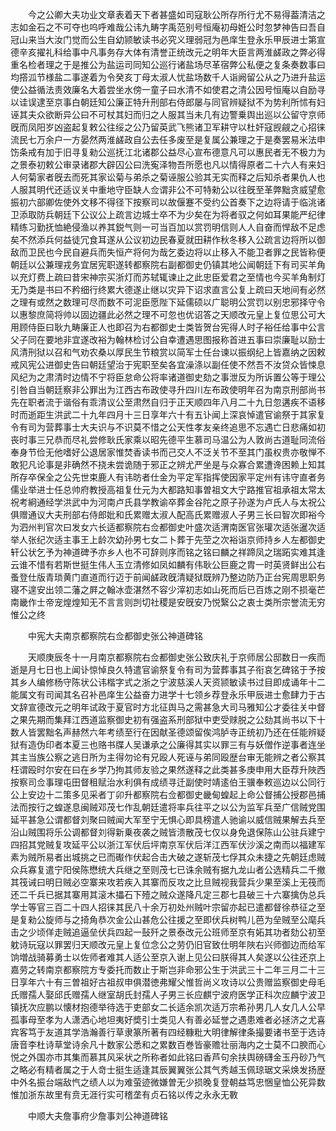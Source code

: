 <!-- { "loadSidebar": true } -->
　　今之公卿大夫功业文章表着天下者甚盛如司寇耿公所存所行尤不易得葢清洁之志如金石之不可夺也呜呼难哉公讳九畴字禹范别号恒庵初母姙公时忽梦神告曰吾自冠山来当大汝门觉而公生自幼颕敏读书必究义理弱冠为邑庠生登永乐甲辰进士第宣德辛亥擢礼科给事中凡事务存大体有清誉正统改元之明年大臣言两淮鹾政之弊必得重名检者理之于是推公为盐运司同知公巡行诸盐场尽革宿弊公私便之复条奏数事曰均撘泒节様盐二事遂着为令癸亥丁母太淑人忧盐场数千人诣阙留公从之乃进升盐运使公益循法责效廉名大着尝坐水傍一童子曰水清不如使君之清公因号恒庵以自励寻以诖误逮至京事白朝廷知公廉正特升刑部右侍郎屡与同官辨疑狱不为势利所怵有妇诬其夫众欲断异公曰不可杖其妇而归之人服其当未几有边警乗舆出巡以公留守京师旣而凤阳岁凶盗起复敕公往绥之公乃留英武飞熊诸卫军耕守以杜奸寇觊觎之心招徕流民七万余户一方晏然两淮鹾政自公去任多废至是复属公兼理之于是奏罢易米法申饬条戒有加于旧寻复勑公巡抚江北诸郡公益尽心宣布德意凡可以惠民者无不极力为之景泰初敕公审录诸郡大辟囚公曰洗寃泽物吾所愿也凡以情得原者二十六人有来妇人何菊家者旣去而死其家讼菊与弟杀之菊诬服公验其无实而释之后知杀者果仇人也人服其明代还适议关中重地守臣缺人佥谓非公不可特勑公以往旣至革弊黜贪威望愈振初六部卿佐使外文移不得径下按察司以故偃蹇不受约公首奏下之边将请于临洮诸卫添取防兵朝廷下公议公上疏言边城士卒不为少矣在为将者驭之何如耳果能严纪律精练习勤抚恤絶侵渔以养其鋭气则一可当百加以赏罚明信则人人自奋而悍敌不足虑矣不然添兵何益徒冗食耳遂从公议初边民春夏就田耕作秋冬移入公疏言边将所以御敌而卫民也今民自避兵而失恒产将何为哉乞委边将以止移入不能卫者罪之民皆称便朝廷以公兼理戎务宜居宪职遂转都察院右副都御史仍镇其地公闻朝廷下有司买羊角以充灯费上疏曰昔宋神宗买浙灯而苏轼辄谏止之此忠臣爱君之至情也今买羊角制灯无乃类是书曰不矜细行终累大德遂止继以灾异下诏求直言公复上疏曰天地间有必然之理有或然之数理可尽而数不可泥臣愿陛下延儒硕以广聪明公赏罚以别忠邪择守令以惠黎庶简将帅以固边疆此必然之理不可忽也优诏答之天顺改元皇上复位思公可大用顾侍臣曰耿九畴廉正人也即召为右都御史士类皆贺台宪得人时子裕任给事中公言父子同在要地非宜遂改裕为翰林检讨公自幸遭遇思图报称首进五事曰崇廉耻以励士风清刑狱以召和气劝农桑以厚民生节粮赏以简军士任台谏以振纲纪上皆嘉纳之因敕戒风宪公进御史告曰朝廷望治于宪职至矣各宜澡涤以副任使不然吾不汝贷众皆悚息风纪为之肃清时边情不宁将臣怠命公将率诸道御史劾之事泄反为所诉置公等于理公引咎自当朝廷察非公罪出为江西古布政使寻升四川左布政使明年召为南京刑部尚书先在职者流于谐俗有乖清议公至肃然自归于正天顺四年八月二十九日忽遘疾不语移时而逝距生洪武二十九年四月十三日享年六十有五讣闻上深哀悼遣官谕祭于其家复令有司为营葬事士大夫识与不识莫不惜之公天性孝友亲终追思不忘遇亡日悲痛如初丧时事三兄恭而尽礼尝修耿氏家乘以昭先德平生慕司马温公为人敦尚古道耻同流俗奉身节俭无他嗜好公退居家惟焚香读书而己交人不泛关节不至其门虽权贵亦敬惮不敢犯凡论事是非确然不挠未尝诡随于邪正之辨尤严坐是与众寡合累遭谗困赖上知其所存卒保全之公先世束鹿人有讳昉者仕金为平定军指挥使因家平定州有讳守直者务儒业举进士任总帅府教授高祖复仕元为大都路知事曽祖文大宁路推官祖承祖太常太祝考絅通经学洪武中为河南卢氏县学教谕卒葬金谷陀之原子孙遂为卢氏人与太祝公俱赠通议大夫刑部右侍郎妣和氏累赠太淑人配高氏累赠淑人子男三长曰智次即裕今为泗州判官次曰发女六长适都察院右佥都御史叶盛次适渭南医官张瓘次适张暹次适举人张纪次适主事王上龄次幼孙男七女二卜葬于先茔之次裕诣京师持乡人左都御史轩公状乞予为神道碑予亦乡人也不可辞则序而铭之铭曰麟之祥蹄凤之瑞跖实难其逢云谁不惜有若斯世挺生伟人玉立清修如凤如麟有伟耿公巨鹿之胄一时英贤鲜出公右蚤登仕版青琐黄门直道而行迈于前闻鹾政旣清疑狱既辨乃整边防乃正台宪周思职务寝不遑安出领二藩之屛之翰冰壶湛然不容少滓初志如山死而后已百炼之刚不损毫芒南畿作士帝宠煌煌知无不言言则剀切社稷是安旣安乃悦繄公之衷士类所宗誉流无穷惟公之终

　　中宪大夫南京都察院右佥都御史张公神道碑铭

　　天顺庚辰冬十一月南京都察院右佥都御史张公致庆礼于京师居公邸数日一疾而逝是月七日也上闻讣惊悼良久特遣官谕祭复令有司为营葬事其子衔哀乞碑铭于予按其乡人编修杨守陈状公讳楷字式之浙之宁波慈溪人天资颕敏读书过目即成诵年十二能属文有司闻其名召补邑庠生公益奋力进学十七领乡荐登永乐甲辰进士愈肆力于古文辞宣德改元之明年试政于夏官时方北征舆马之需甚急大司马雅知公才委往关中督之果先期而集拜江西道监察御史初有强盗系刑部狱中吏受赇脱之公劾其尚书以下十数人皆罢黜名声赫然六年考绩至行在因献圣德颂留俟鸿胪寺正统初乃还在任能辨疑狱有造伪印者本夏三也赂书牒人吴谦承之公廉得其实以罪三有与妖僧作逆事者连坐其主当族公察之逃日所为主得勿论有兄殴人死诬与弟同殴歴台审无能辨之者公察其枉谓殴时尔安在曰在乡学乃拘其师友验之果然遂释之此类甚多庚申用大臣荐升陜西按察司佥事理屯田督租赋治水利俱有成绩寻迁副使时靖逺伯王骥奉敕巡边以公同行公上安边十二策多见采者丁卯升都察院右佥都御史畿甸蝗起上命公督捕公授郡邑捕法而按行之蝗遂息闽贼邓茂七作乱朝廷遣将率兵往平之以公为监军兵至广信贼党围延平甚急公谓都督刘聚曰贼闻大军至宁无惧心即具榜遣人驰谕以威信贼果解去兵至沿山贼围将乐公调都督刘得新乗夜袭之贼皆溃散茂七仅以身免退保陈山公驻兵建宁四招其党贼复攻延平公以浙江军伏后坪南京军伏后洋江西军伏沙溪之南而以福建军素为贼所易者出城挑之已而礟作伏起合击大破之遂斩茂七俘其众未捷之先朝廷虑贼众兵寡复遣宁阳侯陈懋统大兵继之至则茂七已诛余贼有据九龙山者公选精兵二千撤其筏诫曰明日贼必空寨来攻若疾入其寨而反攻之比旦贼视我营兵少果至溪上无筏而还二千兵已据其寨用其滚木攂石下殪之贼众遂降凡定三郡七县破三十六寨擒伪总兵学士等官三百二十四人招徕其民八十余万初处州贼叶宗留亦起已遣都督徐恭征之至是复勑公旋师与之掎角恭次金公山甚危公往援之至即伏兵树鸭儿芭为垒贼至公麾兵击之少顷佯走贼追逼垒伏兵四起一鼔歼之景泰改元公班师至京有妬其功者劾公初至躭诗玩寇以罪罢归天顺改元皇上复位念公之劳仍旧官致仕明年陜右兴师御边而给军饷増战骑募勇士以佐师者难其人适公至京入谢上见公曰朕得其人矣遂以公往还京上嘉劳之转南京都察院方专委托而数止于斯岂非命邪公生于洪武三十二年三月二十三日享年六十有三曽祖好古祖叔申俱潜徳弗耀父惟哲尚义攻诗以公贵赠监察御史母毛氏赠孺人娶邱氏赠孺人继室胡氏封孺人子男三长应麒宁波府医学正科次应麟宁波卫镇抚次应鹏以懐材抱德举待选于吏部女二长适余凯次适万宗希孙男几人女几人公早孤事母至孝为人潇洒心地坦夷好奬引士类见人有善必延誉之遇患难者必拯济之尤喜宾客笃于友道其学浩瀚善行草隶篆所著有四经糠粃大明律解律条撮要诸书至于选诗唐音李杜诗草堂诗余凡十数家公悉和之累数百巻皆豪赡壮丽海内之士莫不口腴而心悦之外国亦市其集而慕其风采状之所称者如此铭曰香芦句余扶舆磅礴金玉丹砂乃气之略必有精者属之于人竒士挺生适逢其辰翼翼张公其气秀越玉佩琼琚文采焕发扬歴中外名振台端敌忾之绩人以为难萤迹微嫌曽无少损晚复登朝益笃忠悃皇恤公死异数惟加浙东故里有贲无涯行实可稽垄有贞石铭以传之永永无斁

　　中顺大夫詹事府少詹事刘公神道碑铭

